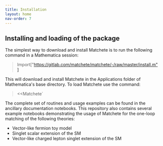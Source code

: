 ```yaml
---
title: Installation
layout: home
nav-order: 7
---
```


## Installing and loading of the package

The simplest way to download and install Matchete is to run the following command in a Mathematica session:

> Import["https://gitlab.com/matchete/matchete/-/raw/master/install.m"]

This will download and install Matchete in the Applications folder of Mathematica's base directory. To load Matchete use the command:

> <<Matchete\`

The complete set of routines and usage examples can be found in the ancillary documentation notebooks. This repository also contains several example notebooks demonstrating the usage of Matchete for the one-loop matching of the following theories:
* Vector-like fermion toy model
* Singlet scalar extension of the SM
* Vector-like charged lepton singlet extension of the SM